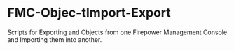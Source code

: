 # FMC-Objec-tImport-Export
Scripts for Exporting and Objects from one Firepower Management Console and Importing them into another.
